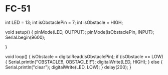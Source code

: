 # FC-51

int LED = 13;
int isObstaclePin = 7;
int isObstacle = HIGH;

void setup() { 
pinMode(LED, OUTPUT); 
pinMode(isObstaclePin, INPUT); 
Serial.begin(9600); 

} 

void loop() { 
isObstacle = digitalRead(isObstaclePin); 
if (isObstacle == LOW) 
{ 
Serial.println("OBSTACLE!!, OBSTACLE!!"); 
digitalWrite(LED, HIGH); 
} 
else 
{ 
Serial.println("clear"); 
digitalWrite(LED, LOW); 
} 
delay(200); 
}
